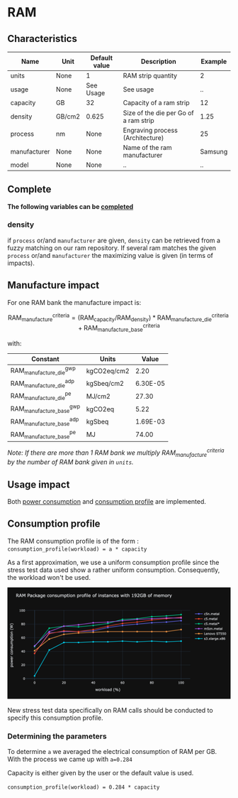 # RAM

## Characteristics

| Name             | Unit   | Default value | Description                           | Example |
|------------------|--------|---------------|---------------------------------------|---------|
| units            | None   | 1             | RAM strip quantity                    | 2       |
| usage            | None   | See Usage     | See usage                             | ..      |
| capacity         | GB     | 32            | Capacity of a ram strip               | 12      |
| density          | GB/cm2 | 0.625         | Size of the die per Go of a ram strip | 1.25    |
| process          | nm     | None          | Engraving process (Architecture)      | 25      |
| manufacturer     | None   | None          | Name of the ram manufacturer          | Samsung |
| model            | None   | None          | ..                                    | ..      |


## Complete

**The following variables can be [completed](../auto_complete.md)**

### density

if ```process``` or/and ```manufacturer``` are given, ```density``` can be retrieved from a fuzzy matching on our ram repository.
If several ram matches the given ```process``` or/and ```manufacturer``` the maximizing value is given (in terms of impacts).

## Manufacture impact

For one RAM bank the manufacture impact is:

$$
\text{RAM}_\text{manufacture}^\text{criteria} = (\text{RAM}_{\text{capacity}} / \text{RAM}_{\text{density}}) * \text{RAM}_\text{manufacture_die}^\text{criteria} + \text{RAM}_\text{manufacture_base}^\text{criteria}
$$

with:

| Constant                                        | Units       | Value      |
|-------------------------------------------------|-------------|------------|
| $\text{RAM}_\text{manufacture_die}^\text{gwp}$  | kgCO2eq/cm2 | 2.20       |
| $\text{RAM}_\text{manufacture_die}^\text{adp}$  | kgSbeq/cm2  | 6.30E-05   |
| $\text{RAM}_\text{manufacture_die}^\text{pe}$   | MJ/cm2      | 27.30      |
| $\text{RAM}_\text{manufacture_base}^\text{gwp}$ | kgCO2eq     | 5.22       |
| $\text{RAM}_\text{manufacture_base}^\text{adp}$ | kgSbeq      | 1.69E-03   |
| $\text{RAM}_\text{manufacture_base}^\text{pe}$  | MJ          | 74.00      |

_Note: If there are more than 1 RAM bank we multiply $\text{RAM}_\text{manufacture}^\text{criteria}$ by the number of RAM bank given in `units`._


## Usage impact

Both [power consumption](../usage/elec_conso.md) and [consumption profile](../consumption_profile.md) are implemented.

## Consumption profile

The RAM consumption profile is of the form : ```consumption_profile(workload) = a * capacity```

As a first approximation, we use a uniform consumption profile since the stress test data used show a rather uniform
consumption. Consequently, the workload won't be used.

![cp_ram.png](cp_ram.png)

New stress test data specifically on RAM calls should be conducted to specify this consumption profile.

### Determining the parameters

To determine ```a``` we averaged the electrical consumption of RAM per GB. With the process we came up with ```a=0.284```

Capacity is either given by the user or the default value is used.

```consumption_profile(workload) = 0.284 * capacity```
